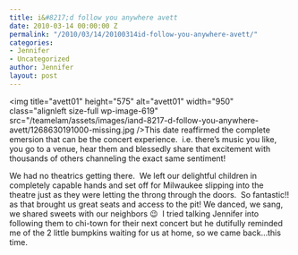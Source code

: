 ```yaml
---
title: i&#8217;d follow you anywhere avett
date: 2010-03-14 00:00:00 Z
permalink: "/2010/03/14/20100314id-follow-you-anywhere-avett/"
categories:
- Jennifer
- Uncategorized
author: Jennifer
layout: post
---
```


<img title="avett01" height="575" alt="avett01" width="950" class="alignleft size-full wp-image-619" src="/teamelam/assets/images/iand-8217-d-follow-you-anywhere-avett/1268630191000-missing.jpg />This date reaffirmed the complete emersion that can be the concert experience.  i.e. there&#8217;s music you like, you go to a venue, hear them and blessedly share that excitement with thousands of others channeling the exact same sentiment!

We had no theatrics getting there.  We left our delightful children in completely capable hands and set off for Milwaukee slipping into the theatre just as they were letting the throng through the doors.  So fantastic!! as that brought us great seats and access to the pit! We danced, we sang, we shared sweets with our neighbors 😉  I tried talking Jennifer into following them to chi-town for their next concert but he dutifully reminded me of the 2 little bumpkins waiting for us at home, so we came back&#8230;this time.
